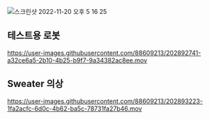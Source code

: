 ![스크린샷 2022-11-20 오후 5 16 25](https://user-images.githubusercontent.com/88609213/202892331-d26c52d5-ee80-49e5-b5d4-043405cfeab3.png)

## 테스트용 로봇
https://user-images.githubusercontent.com/88609213/202892741-a32ce6a5-2b10-4b25-b9f7-9a34382ac8ee.mov

## Sweater 의상
https://user-images.githubusercontent.com/88609213/202893223-1fa2acfc-6d0c-4b62-ba5c-78731fa27b46.mov
